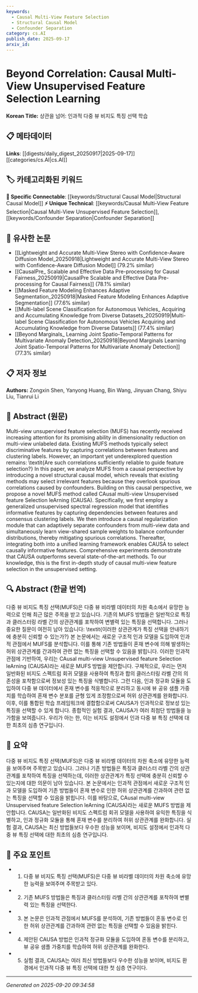 ```yaml
---
keywords:
  - Causal Multi-View Feature Selection
  - Structural Causal Model
  - Confounder Separation
category: cs.AI
publish_date: 2025-09-17
arxiv_id:
---
```


<!-- KEYWORD_LINKING_METADATA:
{
  "processed_timestamp": "2025-09-22 23:00:08.099691",
  "vocabulary_version": "1.0",
  "selected_keywords": [
    "Causal Multi-View Feature Selection",
    "Structural Causal Model",
    "Confounder Separation"
  ],
  "rejected_keywords": [
    "Unsupervised Spectral Regression"
  ],
  "similarity_scores": {
    "Causal Multi-View Feature Selection": 0.8,
    "Structural Causal Model": 0.78,
    "Confounder Separation": 0.72
  },
  "extraction_method": "AI_prompt_based",
  "budget_applied": true
}
-->

# Beyond Correlation: Causal Multi-View Unsupervised Feature Selection Learning

**Korean Title:** 상관을 넘어: 인과적 다중 뷰 비지도 특징 선택 학습

## 📋 메타데이터

**Links**: [[digests/daily_digest_20250917|2025-09-17]]        [[categories/cs.AI|cs.AI]]

## 🏷️ 카테고리화된 키워드
**🔗 Specific Connectable**: [[keywords/Structural Causal Model|Structural Causal Model]]
**⚡ Unique Technical**: [[keywords/Causal Multi-View Feature Selection|Causal Multi-View Unsupervised Feature Selection]], [[keywords/Confounder Separation|Confounder Separation]]

## 🔗 유사한 논문
- [[Lightweight and Accurate Multi-View Stereo with Confidence-Aware Diffusion Model_20250918|Lightweight and Accurate Multi-View Stereo with Confidence-Aware Diffusion Model]] (79.2% similar)
- [[CausalPre_ Scalable and Effective Data Pre-processing for Causal Fairness_20250919|CausalPre Scalable and Effective Data Pre-processing for Causal Fairness]] (78.1% similar)
- [[Masked Feature Modeling Enhances Adaptive Segmentation_20250918|Masked Feature Modeling Enhances Adaptive Segmentation]] (77.6% similar)
- [[Multi-label Scene Classification for Autonomous Vehicles_ Acquiring and Accumulating Knowledge from Diverse Datasets_20250919|Multi-label Scene Classification for Autonomous Vehicles Acquiring and Accumulating Knowledge from Diverse Datasets]] (77.4% similar)
- [[Beyond Marginals_ Learning Joint Spatio-Temporal Patterns for Multivariate Anomaly Detection_20250918|Beyond Marginals Learning Joint Spatio-Temporal Patterns for Multivariate Anomaly Detection]] (77.3% similar)

## 📋 저자 정보

**Authors:** Zongxin Shen, Yanyong Huang, Bin Wang, Jinyuan Chang, Shiyu Liu, Tianrui Li

## 📄 Abstract (원문)

Multi-view unsupervised feature selection (MUFS) has recently received
increasing attention for its promising ability in dimensionality reduction on
multi-view unlabeled data. Existing MUFS methods typically select
discriminative features by capturing correlations between features and
clustering labels. However, an important yet underexplored question remains:
\textit{Are such correlations sufficiently reliable to guide feature
selection?} In this paper, we analyze MUFS from a causal perspective by
introducing a novel structural causal model, which reveals that existing
methods may select irrelevant features because they overlook spurious
correlations caused by confounders. Building on this causal perspective, we
propose a novel MUFS method called CAusal multi-view Unsupervised feature
Selection leArning (CAUSA). Specifically, we first employ a generalized
unsupervised spectral regression model that identifies informative features by
capturing dependencies between features and consensus clustering labels. We
then introduce a causal regularization module that can adaptively separate
confounders from multi-view data and simultaneously learn view-shared sample
weights to balance confounder distributions, thereby mitigating spurious
correlations. Thereafter, integrating both into a unified learning framework
enables CAUSA to select causally informative features. Comprehensive
experiments demonstrate that CAUSA outperforms several state-of-the-art
methods. To our knowledge, this is the first in-depth study of causal
multi-view feature selection in the unsupervised setting.

## 🔍 Abstract (한글 번역)

다중 뷰 비지도 특징 선택(MUFS)은 다중 뷰 비라벨 데이터의 차원 축소에서 유망한 능력으로 인해 최근 많은 주목을 받고 있습니다. 기존의 MUFS 방법들은 일반적으로 특징과 클러스터링 라벨 간의 상관관계를 포착하여 변별력 있는 특징을 선택합니다. 그러나 중요한 질문이 여전히 남아 있습니다: \textit{이러한 상관관계가 특징 선택을 안내하기에 충분히 신뢰할 수 있는가?} 본 논문에서는 새로운 구조적 인과 모델을 도입하여 인과적 관점에서 MUFS를 분석합니다. 이를 통해 기존 방법들이 혼재 변수에 의해 발생하는 허위 상관관계를 간과하여 관련 없는 특징을 선택할 수 있음을 밝힙니다. 이러한 인과적 관점에 기반하여, 우리는 CAusal multi-view Unsupervised feature Selection leArning (CAUSA)라는 새로운 MUFS 방법을 제안합니다. 구체적으로, 우리는 먼저 일반화된 비지도 스펙트럼 회귀 모델을 사용하여 특징과 합의 클러스터링 라벨 간의 의존성을 포착함으로써 정보성 있는 특징을 식별합니다. 그런 다음, 인과 정규화 모듈을 도입하여 다중 뷰 데이터에서 혼재 변수를 적응적으로 분리하고 동시에 뷰 공유 샘플 가중치를 학습하여 혼재 변수 분포를 균형 있게 조정함으로써 허위 상관관계를 완화합니다. 이후, 이를 통합된 학습 프레임워크에 결합함으로써 CAUSA가 인과적으로 정보성 있는 특징을 선택할 수 있게 합니다. 종합적인 실험 결과, CAUSA가 여러 최첨단 방법들을 능가함을 보여줍니다. 우리가 아는 한, 이는 비지도 설정에서 인과 다중 뷰 특징 선택에 대한 최초의 심층 연구입니다.

## 📝 요약

다중 뷰 비지도 특징 선택(MUFS)은 다중 뷰 비라벨 데이터의 차원 축소에 유망한 능력을 보여주며 주목받고 있습니다. 그러나 기존 방법들은 특징과 클러스터 라벨 간의 상관관계를 포착하여 특징을 선택하는데, 이러한 상관관계가 특징 선택에 충분히 신뢰할 수 있는지에 대한 의문이 남아 있습니다. 본 논문에서는 인과적 관점에서 새로운 구조적 인과 모델을 도입하여 기존 방법들이 혼재 변수로 인한 허위 상관관계를 간과하여 관련 없는 특징을 선택할 수 있음을 밝힙니다. 이를 바탕으로, CAusal multi-view Unsupervised feature Selection leArning (CAUSA)라는 새로운 MUFS 방법을 제안합니다. CAUSA는 일반화된 비지도 스펙트럼 회귀 모델을 사용하여 유익한 특징을 식별하고, 인과 정규화 모듈을 통해 혼재 변수를 분리하여 허위 상관관계를 완화합니다. 실험 결과, CAUSA는 최신 방법들보다 우수한 성능을 보이며, 비지도 설정에서 인과적 다중 뷰 특징 선택에 대한 최초의 심층 연구입니다.

## 🎯 주요 포인트

- 1. 다중 뷰 비지도 특징 선택(MUFS)은 다중 뷰 비라벨 데이터의 차원 축소에 유망한 능력을 보여주며 주목받고 있다.

- 2. 기존 MUFS 방법들은 특징과 클러스터링 라벨 간의 상관관계를 포착하여 변별력 있는 특징을 선택한다.

- 3. 본 논문은 인과적 관점에서 MUFS를 분석하여, 기존 방법들이 혼동 변수로 인한 허위 상관관계를 간과하여 관련 없는 특징을 선택할 수 있음을 밝힌다.

- 4. 제안된 CAUSA 방법은 인과적 정규화 모듈을 도입하여 혼동 변수를 분리하고, 뷰 공유 샘플 가중치를 학습하여 허위 상관관계를 완화한다.

- 5. 실험 결과, CAUSA는 여러 최신 방법들보다 우수한 성능을 보이며, 비지도 환경에서 인과적 다중 뷰 특징 선택에 대한 첫 심층 연구이다.

---

*Generated on 2025-09-20 09:34:58*